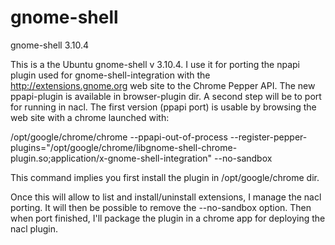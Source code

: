 # gnome-shell
gnome-shell 3.10.4

This is a the Ubuntu gnome-shell v 3.10.4. I use it for porting the npapi plugin used for gnome-shell-integration with the http://extensions.gnome.org web site to the Chrome Pepper API.
The new ppapi-plugin is available in browser-plugin dir.
A second step will be to port for running in nacl.
The first version (ppapi port) is usable by browsing the web site with a chrome launched with:

/opt/google/chrome/chrome --ppapi-out-of-process --register-pepper-plugins="/opt/google/chrome/libgnome-shell-chrome-plugin.so;application/x-gnome-shell-integration" --no-sandbox

This command implies you first install the plugin in /opt/google/chrome dir.

Once this will allow to list and install/uninstall extensions, I manage the nacl porting. It will then be possible to remove the --no-sandbox option.
Then when port finished, I'll package the plugin in a chrome app for deploying the nacl plugin.

